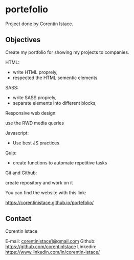 # portefolio

Project done by Corentin Istace.

## Objectives

Create my portfolio for showing my projects to companies.

HTML:

- write HTML proprely,
- respected the HTML sementic elements

SASS:

- write SASS proprely,
- separate elements into different blocks,

Responsive web design:

use the RWD media queries

Javascript:

- Use best JS practices

Gulp:

- create functions to automate repetitive tasks

Git and Github:

create repository and work on it

You can find the website with this link:

https://corentinistace.github.io/portefolio/

## Contact

Corentin Istace

E-mail: corentinistace1@gmail.com
Github: https://github.com/corentinIstace
Linkedin: https://www.linkedin.com/in/corentin-istace/

